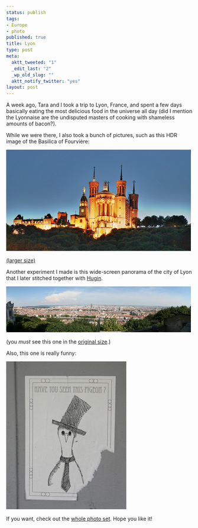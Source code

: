 ```yaml
--- 
status: publish
tags: 
- Europe
- photo
published: true
title: Lyon
type: post
meta: 
  aktt_tweeted: "1"
  _edit_last: "2"
  _wp_old_slug: ""
  aktt_notify_twitter: "yes"
layout: post
---
```

A week ago, Tara and I took a trip to Lyon, France, and spent a few days basically eating the most delicious food in the universe all day (did I mention the Lyonnaise are the undisputed masters of cooking with shameless amounts of bacon?).

While we were there, I also took a bunch of pictures, such as this HDR image of the Basilica of Fourvière:

<a href="http://www.flickr.com/photos/freeed/4754379275/"><img src="/media/wp/2010/07/fourviere-hdr.jpg" alt="" title="Fourvière HDR" width="500" height="274" class="alignnone size-full wp-image-2860" /></a>

<a href="http://www.flickr.com/photos/freeed/4754379275/sizes/l/in/photostream/">(larger size)</a>

Another experiment I made is this wide-screen panorama of the city of Lyon that I later stitched together with <a href="http://hugin.sourceforge.net/">Hugin</a>.

<a href="http://www.flickr.com/photos/freeed/4754395703/"><img src="/media/wp/2010/07/lyon-panorama.jpg" alt="" title="Lyon Panorama" width="500" height="124" class="alignnone size-full wp-image-2866" /></a>

(you <em>must</em> see this one in the <a href="http://www.flickr.com/photos/freeed/4754395703/sizes/o/">original size</a>.)

Also, this one is really funny:

<a href="http://www.flickr.com/photos/freeed/4755012260/"><img src="/media/wp/2010/07/pigeon-325x400.jpg" alt="" title="Have you seen this pigeon?" width="325" height="400" class="alignnone size-large wp-image-2861" /></a>

If you want, check out the <a href="http://www.flickr.com/photos/freeed/sets/72157624406072726/">whole photo set</a><a>. Hope you like it!</a>
